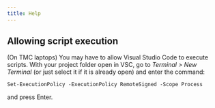 ```yaml
---
title: Help
---
```

## Allowing script execution
(On TMC laptops) You may have to allow Visual Studio Code to execute scripts. With your project folder open in VSC, go to *Terminal > New Terminal* (or just select it if it is already open) and enter the command:
```
Set-ExecutionPolicy -ExecutionPolicy RemoteSigned -Scope Process
```
and press Enter.
